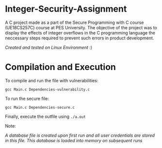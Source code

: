 # Integer-Security-Assignment
A C project made as a part of the Secure Programming with C course (UE18CS257C) course at PES University. The objective of the project was to display the effects of integer overflows in the C programming language the neccessary steps required to prevent such errors in product development.

*Created and tested on Linux Environment* :)

# Compilation and Execution
To compile and run the file with vulnerabilities: 

```gcc Main.c Dependencies-vulnerability.c```

To run the secure file: 

```gcc Main.c Dependencies-secure.c```

Finally, execute the outfile using ```./a.out```

Note:

*A database file is created upon first run and all user credentials are stored in this file. This database is loaded into memory on subsequent runs*
